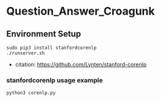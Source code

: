 # Question_Answer_Croagunk

## Environment Setup
`sudo pip3 install stanfordcorenlp`    
`./runserver.sh`      
- citation: https://github.com/Lynten/stanford-corenlp

### stanfordcorenlp usage example
`python3 corenlp.py`


